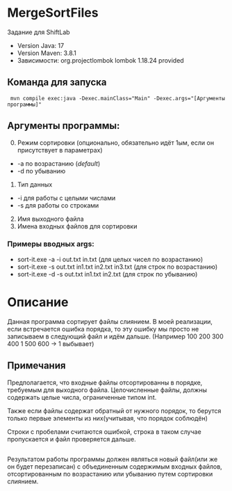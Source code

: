 # MergeSortFiles
Задание для ShiftLab

- Version Java: 17
- Version Maven: 3.8.1
- Зависимости:
    <dependency>
      <groupId>org.projectlombok</groupId>
      <artifactId>lombok</artifactId>
      <version>1.18.24</version>
      <scope>provided</scope>
    </dependency>

## Команда для запуска
```
 mvn compile exec:java -Dexec.mainClass="Main" -Dexec.args="[Аргументы программы]"
```
 
 ## Аргументы программы:

0. Режим сортировки (опционально, обязательно идёт 1ым, если он присутствует в параметрах)
- -a по возрастанию (*default*)
- -d по убыванию
1. Тип данных
- -i для работы с целыми числами
- -s для работы со строками
2. Имя выходного файла
3. Имена входных файлов для сортировки

### Примеры вводных args: 
- sort-it.exe -a -i out.txt in.txt (для целых чисел по возрастанию) 
- sort-it.exe -s out.txt in1.txt in2.txt in3.txt (для строк по возрастанию)
- sort-it.exe -d -s out.txt in1.txt in2.txt (для строк по убыванию)

# Описание
Данная программа сортирует файлы слиянием.
В моей реализации, если встречается ошибка порядка, то эту ошибку мы просто не записываем в следующий файл и идём дальше.
(Например 100 200 300 400 1 500 600 -> 1 выбывает)

## Примечания

Предполагается, что входные файлы отсортированны в порядке,
требуемым для выходного файла.
Целочисленные файлы, должны содержать целые числа, ограниченные типом int.

Также если файлы содержат обратный от нужного порядок, то берутся только первые элементы из них(учитывая, что порядок соблюдён)

Строки с пробелами считаются ошибкой, строка в таком случае пропускается и файл проверяется дальше.
##
Результатом работы программы должен являться новый файл(или же он будет перезаписан) с объединенным содержимым
входных файлов, отсортированным по возрастанию или убыванию путем сортировки слиянием.

